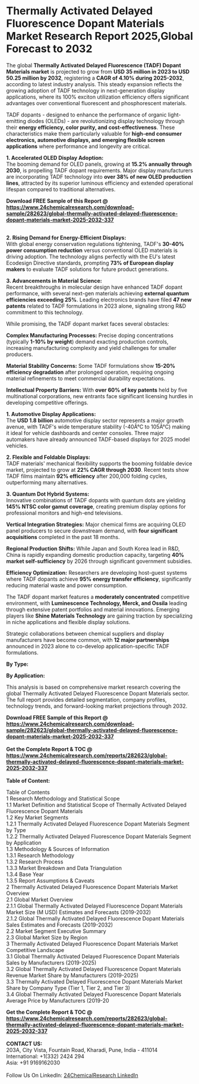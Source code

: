 <h1>Thermally Activated Delayed Fluorescence Dopant Materials Market Research Report 2025,Global Forecast to 2032</h1><p>The global <strong>Thermally Activated Delayed Fluorescence (TADF) Dopant Materials market</strong> is projected to grow from <strong>USD 35 million in 2023 to USD 50.25 million by 2032</strong>, registering a <strong>CAGR of 4.10% during 2025-2032</strong>, according to latest industry analysis. This steady expansion reflects the growing adoption of TADF technology in next-generation display applications, where its 100% exciton utilization efficiency offers significant advantages over conventional fluorescent and phosphorescent materials.</p><p>TADF dopants - designed to enhance the performance of organic light-emitting diodes (OLEDs) - are revolutionizing display technology through their <strong>energy efficiency, color purity, and cost-effectiveness</strong>. These characteristics make them particularly valuable for <strong>high-end consumer electronics, automotive displays, and emerging flexible screen applications</strong> where performance and longevity are critical.</p><p><strong>1. Accelerated OLED Display Adoption:</strong><br>
The booming demand for OLED panels, growing at <strong>15.2% annually through 2030</strong>, is propelling TADF dopant requirements. Major display manufacturers are incorporating TADF technology into <strong>over 38% of new OLED production lines</strong>, attracted by its superior luminous efficiency and extended operational lifespan compared to traditional alternatives.</p><div><b>Download FREE Sample of this Report @ 
            <a href="https://www.24chemicalresearch.com/download-sample/282623/global-thermally-activated-delayed-fluorescence-dopant-materials-market-2025-2032-337">
            https://www.24chemicalresearch.com/download-sample/282623/global-thermally-activated-delayed-fluorescence-dopant-materials-market-2025-2032-337</a></b></div><br><p><strong>2. Rising Demand for Energy-Efficient Displays:</strong><br>
With global energy conservation regulations tightening, TADF's <strong>30-40% power consumption reduction</strong> versus conventional OLED materials is driving adoption. The technology aligns perfectly with the EU's latest Ecodesign Directive standards, prompting <strong>73% of European display makers</strong> to evaluate TADF solutions for future product generations.</p><p><strong>3. Advancements in Material Science:</strong><br>
Recent breakthroughs in molecular design have enhanced TADF dopant performance, with several next-gen materials achieving <strong>external quantum efficiencies exceeding 25%</strong>. Leading electronics brands have filed <strong>47 new patents</strong> related to TADF formulations in 2023 alone, signaling strong R&amp;D commitment to this technology.</p><p>While promising, the TADF dopant market faces several obstacles:</p><p><strong>Complex Manufacturing Processes:</strong> Precise doping concentrations (typically <strong>1-10% by weight</strong>) demand exacting production controls, increasing manufacturing complexity and yield challenges for smaller producers.</p><p><strong>Material Stability Concerns:</strong> Some TADF formulations show <strong>15-20% efficiency degradation</strong> after prolonged operation, requiring ongoing material refinements to meet commercial durability expectations.</p><p><strong>Intellectual Property Barriers:</strong> With <strong>over 60% of key patents</strong> held by five multinational corporations, new entrants face significant licensing hurdles in developing competitive offerings.</p><p><strong>1. Automotive Display Applications:</strong><br>
The <strong>USD 1.8 billion</strong> automotive display sector represents a major growth avenue, with TADF's wide temperature stability (-40Â°C to 105Â°C) making it ideal for vehicle dashboards and center consoles. Three major automakers have already announced TADF-based displays for 2025 model vehicles.</p><p><strong>2. Flexible and Foldable Displays:</strong><br>
TADF materials' mechanical flexibility supports the booming foldable device market, projected to grow at <strong>22% CAGR through 2030</strong>. Recent tests show TADF films maintain <strong>92% efficiency</strong> after 200,000 folding cycles, outperforming many alternatives.</p><p><strong>3. Quantum Dot Hybrid Systems:</strong><br>
Innovative combinations of TADF dopants with quantum dots are yielding <strong>145% NTSC color gamut coverage</strong>, creating premium display options for professional monitors and high-end televisions.</p><p><strong>Vertical Integration Strategies:</strong> Major chemical firms are acquiring OLED panel producers to secure downstream demand, with <strong>four significant acquisitions</strong> completed in the past 18 months.</p><p><strong>Regional Production Shifts:</strong> While Japan and South Korea lead in R&amp;D, China is rapidly expanding domestic production capacity, targeting <strong>40% market self-sufficiency</strong> by 2026 through significant government subsidies.</p><p><strong>Efficiency Optimization:</strong> Researchers are developing host-guest systems where TADF dopants achieve <strong>95% energy transfer efficiency</strong>, significantly reducing material waste and power consumption.</p><p>The TADF dopant market features a <strong>moderately concentrated</strong> competitive environment, with <strong>Luminescence Technology, Merck, and Ossila</strong> leading through extensive patent portfolios and material innovations. Emerging players like <strong>Shine Materials Technology</strong> are gaining traction by specializing in niche applications and flexible display solutions.</p><p>Strategic collaborations between chemical suppliers and display manufacturers have become common, with <strong>12 major partnerships</strong> announced in 2023 alone to co-develop application-specific TADF formulations.</p><p><strong>By Type:</strong></p><p><strong>By Application:</strong></p><p>This analysis is based on comprehensive market research covering the global Thermally Activated Delayed Fluorescence Dopant Materials sector. The full report provides detailed segmentation, company profiles, technology trends, and forward-looking market projections through 2032.</p><div><b>Download FREE Sample of this Report @ 
            <a href="https://www.24chemicalresearch.com/download-sample/282623/global-thermally-activated-delayed-fluorescence-dopant-materials-market-2025-2032-337">
            https://www.24chemicalresearch.com/download-sample/282623/global-thermally-activated-delayed-fluorescence-dopant-materials-market-2025-2032-337</a></b></div><br><div><b>Get the Complete Report & TOC @ 
            <a href="https://www.24chemicalresearch.com/reports/282623/global-thermally-activated-delayed-fluorescence-dopant-materials-market-2025-2032-337">
            https://www.24chemicalresearch.com/reports/282623/global-thermally-activated-delayed-fluorescence-dopant-materials-market-2025-2032-337</a></b></div><br>
            <b>Table of Content:</b><p>Table of Contents<br />
1 Research Methodology and Statistical Scope<br />
1.1 Market Definition and Statistical Scope of Thermally Activated Delayed Fluorescence Dopant Materials<br />
1.2 Key Market Segments<br />
1.2.1 Thermally Activated Delayed Fluorescence Dopant Materials Segment by Type<br />
1.2.2 Thermally Activated Delayed Fluorescence Dopant Materials Segment by Application<br />
1.3 Methodology & Sources of Information<br />
1.3.1 Research Methodology<br />
1.3.2 Research Process<br />
1.3.3 Market Breakdown and Data Triangulation<br />
1.3.4 Base Year<br />
1.3.5 Report Assumptions & Caveats<br />
2 Thermally Activated Delayed Fluorescence Dopant Materials Market Overview<br />
2.1 Global Market Overview<br />
2.1.1 Global Thermally Activated Delayed Fluorescence Dopant Materials Market Size (M USD) Estimates and Forecasts (2019-2032)<br />
2.1.2 Global Thermally Activated Delayed Fluorescence Dopant Materials Sales Estimates and Forecasts (2019-2032)<br />
2.2 Market Segment Executive Summary<br />
2.3 Global Market Size by Region<br />
3 Thermally Activated Delayed Fluorescence Dopant Materials Market Competitive Landscape<br />
3.1 Global Thermally Activated Delayed Fluorescence Dopant Materials Sales by Manufacturers (2019-2025)<br />
3.2 Global Thermally Activated Delayed Fluorescence Dopant Materials Revenue Market Share by Manufacturers (2019-2025)<br />
3.3 Thermally Activated Delayed Fluorescence Dopant Materials Market Share by Company Type (Tier 1, Tier 2, and Tier 3)<br />
3.4 Global Thermally Activated Delayed Fluorescence Dopant Materials Average Price by Manufacturers (2019-20</p><div><b>Get the Complete Report & TOC @ 
            <a href="https://www.24chemicalresearch.com/reports/282623/global-thermally-activated-delayed-fluorescence-dopant-materials-market-2025-2032-337">
            https://www.24chemicalresearch.com/reports/282623/global-thermally-activated-delayed-fluorescence-dopant-materials-market-2025-2032-337</a></b></div><br><b>CONTACT US:</b><br>
            203A, City Vista, Fountain Road, Kharadi, Pune, India - 411014<br>
            International: +1(332) 2424 294<br>
            Asia: +91 9169162030 <br><br>
            Follow Us On LinkedIn: <a href="https://www.linkedin.com/company/24chemicalresearch/">24ChemicalResearch LinkedIn</a>